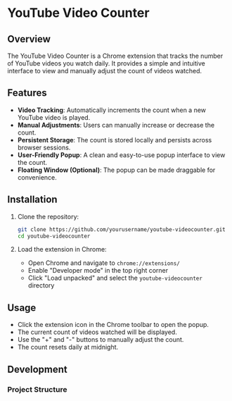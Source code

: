 # YouTube Video Counter

## Overview
The YouTube Video Counter is a Chrome extension that tracks the number of YouTube videos you watch daily. It provides a simple and intuitive interface to view and manually adjust the count of videos watched.

## Features
- **Video Tracking**: Automatically increments the count when a new YouTube video is played.
- **Manual Adjustments**: Users can manually increase or decrease the count.
- **Persistent Storage**: The count is stored locally and persists across browser sessions.
- **User-Friendly Popup**: A clean and easy-to-use popup interface to view the count.
- **Floating Window (Optional)**: The popup can be made draggable for convenience.

## Installation
1. Clone the repository:
   ```bash
   git clone https://github.com/yourusername/youtube-videocounter.git
   cd youtube-videocounter
   ```

2. Load the extension in Chrome:
   - Open Chrome and navigate to `chrome://extensions/`
   - Enable "Developer mode" in the top right corner
   - Click "Load unpacked" and select the `youtube-videocounter` directory

## Usage
- Click the extension icon in the Chrome toolbar to open the popup.
- The current count of videos watched will be displayed.
- Use the "+" and "-" buttons to manually adjust the count.
- The count resets daily at midnight.

## Development
### Project Structure